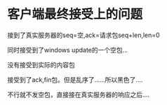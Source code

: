 客户端最终接受上的问题
======================

接到了真实服务器的seq=空,ack=请求包seq+len,len=0

同时接受到了windows update的一个空包...

没有接受到实际的内容包

接受到了ack,fin包。但是乱序了......所以黑色了....

不行就不发空包，直接接在真实服务器的响应之后....